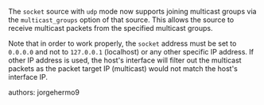 The `socket` source with `udp` mode now supports joining multicast groups via the `multicast_groups` option
of that source. This allows the source to receive multicast packets from the specified multicast groups.

Note that in order to work properly, the `socket` address must be set to `0.0.0.0` and not
to `127.0.0.1` (localhost) or any other specific IP address. If other IP address is used, the host's interface
will filter out the multicast packets as the packet target IP (multicast) would not match the host's interface IP.

authors: jorgehermo9
